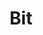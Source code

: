 ---
blog: https://blog.bitsrc.io/
git: https://github.com/teambit/bit
logohandle: bitdev
sort: bit
title: Bit
twitter: https://x.com/bitdev_
website: https://bit.dev/
---